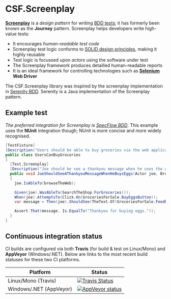 # CSF.Screenplay
**[Screenplay]** is a *design pattern* for writing [BDD tests]; it has formerly been known as the **Journey** pattern.  Screenplay helps developers write high-value tests:

* It encourages *human-readable test code*
* Screenplay test logic conforms to [SOLID design principles], making it highly reusable
* Test logic is focussed upon *actors* using the software under test
* The Screenplay framework produces detailled human-readable reports
* It is an ideal framework for controlling technologies such as **[Selenium] Web Driver**

[Screenplay]: https://www.infoq.com/articles/Beyond-Page-Objects-Test-Automation-Serenity-Screenplay
[BDD tests]: https://en.wikipedia.org/wiki/Behavior-driven_development
[SOLID design principles]: https://en.wikipedia.org/wiki/SOLID_(object-oriented_design)
[Selenium]: http://www.seleniumhq.org/

The CSF.Screenplay library was inspired by the screenplay implementation in [Serenity BDD](https://github.com/serenity-bdd).  Serenity is a Java implementation of the Screenplay pattern.

## Example test
*The preferred integration for Screenplay is [SpecFlow BDD]*.  This example uses the **NUnit** integration though; NUnit is more concise and more widely recognised.

```csharp
[TestFixture]
[Description("Users should be able to buy groceries via the web application")]
public class UsersCanBuyGroceries
{
  [Test,Screenplay]
  [Description("Joe should be see a thankyou message when he uses the web application to buy eggs.")]
  public void JoeShouldSeeAThankyouMessageWhenHeBuysEggs(Actor joe, BrowseTheWeb browseTheWeb)
  {
    joe.IsAbleTo(browseTheWeb);

    Given(joe).WasAbleTo(SearchTheShop.ForGroceries());
    When(joe).AttemptsTo(Click.On(GroceriesForSale.BuyEggsButton));
    var message = Then(joe).ShouldSee(TheText.Of(GroceriesForSale.FeedbackMessage));

    Assert.That(message, Is.EqualTo("Thankyou for buying eggs."));
  }
}
```

[SpecFlow BDD]: http://specflow.org/

## Continuous integration status
CI builds are configured via both **Travis** (for build & test on Linux/Mono) and **AppVeyor** (Windows/.NET).
Below are links to the most recent build statuses for these two CI platforms.

Platform | Status
-------- | ------
Linux/Mono (Travis) | [![Travis Status](https://travis-ci.org/csf-dev/CSF.Screenplay.svg?branch=master)](https://travis-ci.org/csf-dev/CSF.Screenplay)
Windows/.NET (AppVeyor) | [![AppVeyor status](https://ci.appveyor.com/api/projects/status/y9ejfko3kflosava?svg=true)](https://ci.appveyor.com/project/craigfowler/csf-screenplay)
